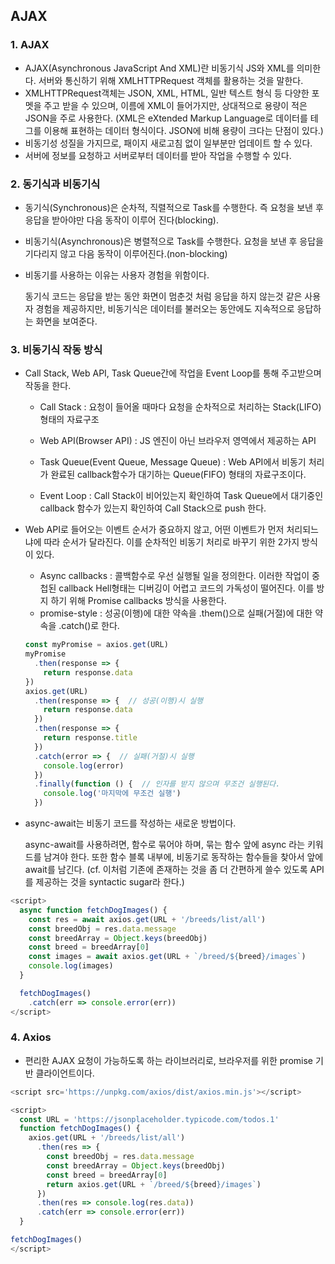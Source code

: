 ## AJAX

### 1. AJAX

- AJAX(Asynchronous JavaScript And XML)란 비동기식 JS와 XML를 의미한다. 서버와 통신하기 위해 XMLHTTPRequest 객체를 활용하는 것을 말한다.
- XMLHTTPRequest객체는 JSON, XML, HTML, 일반 텍스트 형식 등 다양한 포멧을 주고 받을 수 있으며, 이름에 XML이 들어가지만, 상대적으로 용량이 적은 JSON을 주로 사용한다. (XML은 eXtended Markup Language로 데이터를 테그를 이용해 표현하는 데이터 형식이다. JSON에 비해 용량이 크다는 단점이 있다.)
- 비동기성 성질을 가지므로, 패이지 새로고침 없이 일부분만 업데이트 할 수 있다.
- 서버에 정보를 요청하고 서버로부터 데이터를 받아 작업을 수행할 수 있다.



### 2. 동기식과 비동기식

- 동기식(Synchronous)은 순차적, 직렬적으로 Task를 수행한다. 즉 요청을 보낸 후 응답을 받아야만 다음 동작이 이루어 진다(blocking).
- 비동기식(Asynchronous)은 병렬적으로 Task를 수행한다. 요청을 보낸 후 응답을 기다리지 않고 다음 동작이 이루어진다.(non-blocking)

- 비동기를 사용하는 이유는 사용자 경험을 위함이다.

  동기식 코드는 응답을 받는 동안 화면이 멈춘것 처럼 응답을 하지 않는것 같은 사용자 경험을 제공하지만, 비동기식은 데이터를 불러오는 동안에도 지속적으로 응답하는 화면을 보여준다.



### 3. 비동기식 작동 방식

- Call Stack, Web API, Task Queue간에 작업을 Event Loop를 통해 주고받으며 작동을 한다.

  - Call Stack : 요청이 들어올 때마다 요청을 순차적으로 처리하는 Stack(LIFO) 형태의 자료구조

  - Web API(Browser API) : JS 엔진이 아닌 브라우저 영역에서 제공하는 API

  - Task Queue(Event Queue, Message Queue) : Web API에서 비동기 처리가 완료된 callback함수가 대기하는 Queue(FIFO) 형태의 자료구조이다.

  - Event Loop : Call Stack이 비어있는지 확인하여 Task Queue에서 대기중인 callback 함수가 있는지 확인하여 Call Stack으로 push 한다.

- Web API로 들어오는 이벤트 순서가 중요하지 않고, 어떤 이벤트가 먼저 처리되느냐에 따라 순서가 달라진다. 이를 순차적인 비동기 처리로 바꾸기 위한 2가지 방식이 있다.

  - Async callbacks : 콜백함수로 우선 실행될 일을 정의한다. 이러한 작업이 중첩된 callback Hell형태는 디버깅이 어렵고 코드의 가독성이 떨어진다. 이를 방지 하기 위해 Promise callbacks 방식을 사용한다.
  - promise-style : 성공(이행)에 대한 약속을 .them()으로 실패(거절)에 대한 약속을 .catch()로 한다.

  ```javascript
  const myPromise = axios.get(URL)
  myPromise
    .then(response => {
      return response.data
  })
  axios.get(URL)
    .then(response => {  // 성공(이행)시 실행
      return response.data
    })
    .then(response => {
      return response.title
    })
    .catch(error => {  // 실패(거절)시 실행
      console.log(error)
    })
    .finally(function () {  // 인자를 받지 않으며 무조건 실행된다.
      console.log('마지막에 무조건 실행')
    })
  ```

- async-await는 비동기 코드를 작성하는 새로운 방법이다.

  async-await를 사용하려면, 함수로 묶어야 하며, 묶는 함수 앞에 async 라는 키워드를 남겨야 한다. 또한 함수 블록 내부에, 비동기로 동작하는 함수들을 찾아서 앞에 await를 남긴다. (cf. 이처럼 기존에 존재하는 것을 좀 더 간편하게 쓸수 있도록 API를 제공하는 것을 syntactic sugar라 한다.)

```javascript
<script>
  async function fetchDogImages() {
    const res = await axios.get(URL + '/breeds/list/all')
    const breedObj = res.data.message
    const breedArray = Object.keys(breedObj)
    const breed = breedArray[0]
    const images = await axios.get(URL + `/breed/${breed}/images`)
    console.log(images)
  }

  fetchDogImages()
    .catch(err => console.error(err))
</script>
```



### 4. Axios

- 편리한 AJAX 요청이 가능하도록 하는 라이브러리로, 브라우저를 위한 promise 기반 클라이언트이다.

```javascript
<script src='https://unpkg.com/axios/dist/axios.min.js'></script>

<script>
  const URL = 'https://jsonplaceholder.typicode.com/todos.1'
  function fetchDogImages() {
    axios.get(URL + '/breeds/list/all')
      .then(res => {
        const breedObj = res.data.message
        const breedArray = Object.keys(breedObj)
        const breed = breedArray[0]
        return axios.get(URL + `/breed/${breed}/images`)
      })
      .then(res => console.log(res.data))
      .catch(err => console.error(err))
  }

fetchDogImages()
</script>
```


